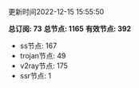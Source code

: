 更新时间2022-12-15 15:55:50

**总订阅: 73**
**总节点: 1165**
**有效节点: 392**
- ss节点: 167
- trojan节点: 49
- v2ray节点: 175
- ssr节点: 1

